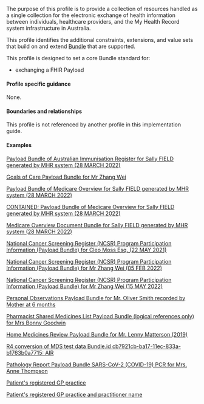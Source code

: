 The purpose of this profile is to provide a collection of resources handled as a single collection for the electronic exchange of health information between individuals, healthcare providers, and the My Health Record system infrastructure in Australia.

This profile identifies the additional constraints, extensions, and value sets that build on and extend [Bundle](http://hl7.org/fhir/R4/bundle.html) that are supported. 

This profile is designed to set a core Bundle standard for:
* exchanging a FHIR Payload


#### Profile specific guidance
None.

#### Boundaries and relationships
This profile is not referenced by another profile in this implementation guide.  

#### Examples

<a href="Bundle-air-01.html">Payload Bundle of Australian Immunisation Register for Sally FIELD generated by MHR system (28 MARCH 2022)</a>
      
<a href="Bundle-goc-01.html">Goals of Care Payload Bundle for Mr Zhang Wei</a>
      
<a href="Bundle-medicare-view-01.html">Payload Bundle of Medicare Overview for Sally FIELD generated by MHR system (28 MARCH 2022)</a>
      
<a href="Bundle-medicare-view-cont-01.html">CONTAINED: Payload Bundle of Medicare Overview for Sally FIELD generated by MHR system (28 MARCH 2022)</a>
      
<a href="Bundle-medicare-view-doc-01.html">Medicare Overview Document Bundle for Sally FIELD generated by MHR system (28 MARCH 2022)</a>
   
<a href="Bundle-ncsr-01.html">National Cancer Screening Register (NCSR) Program Participation Information (Payload Bundle) for Cleo Moss Esq. (22 MAY 2021)</a>
    
<a href="Bundle-ncsr-02.html">National Cancer Screening Register (NCSR) Program Participation Information (Payload Bundle) for Mr Zhang Wei (05 FEB 2022)</a>
      
<a href="Bundle-ncsr-03.html">National Cancer Screening Register (NCSR) Program Participation Information (Payload Bundle) for Mr Zhang Wei (15 MAY 2022)</a>
   
<a href="Bundle-po-doc-01.html">Personal Observations Payload Bundle for Mr. Oliver Smith recorded by Mother at 6 months</a>
      
<a href="Bundle-psml-01.html">Pharmacist Shared Medicines List Payload Bundle (logical references only) for Mrs Bonny Goodwin</a>
      
<a href="Bundle-psml-02.html">Home Medicines Review Payload Bundle for Mr. Lenny Matterson (2019)</a>
   
<a href="Bundle-mds.html">R4 conversion of MDS test data Bundle.id cb7921cb-ba17-11ec-833a-b1763b0a7715: AIR</a>
   
<a href="Bundle-report-covid-01.html">Pathology Report Payload Bundle SARS-CoV-2 (COVID-19) PCR for Mrs. Anne Thompson</a>
      
<a href="Bundle-vpr-01.html">Patient's registered GP practice</a>
   
<a href="Bundle-vpr-02.html">Patient's registered GP practice and practitioner name</a>
      
